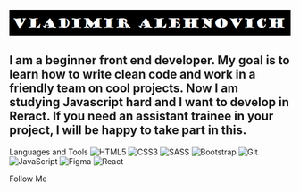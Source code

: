 [![Header](https://github.com/Alehnovich-Vladimir/alehnovich-vladimir/blob/main/assets/Vladimir.png)](https://www.youtube.com/channel/UCusX4xXAE75BbX79dqy8q2A)

##  I am a beginner front end developer. My goal is to learn how to write clean code and work in a friendly team on cool projects. Now I am studying Javascript hard and I want to develop in Reract. If you need an assistant trainee in your project, I will be happy to take part in this.

Languages and Tools
![HTML5](https://img.shields.io/badge/HTML5-212121?style=flat-square&logo=HTML5)
![CSS3](https://img.shields.io/badge/CSS3-212121?style=flat-square&logo=css3&logoColor=47C5FB)
![SASS](https://img.shields.io/badge/SASS-212121?style=flat-square&logo=SASS)
![Bootstrap](https://img.shields.io/badge/Bootstrap-212121?style=flat-square&logo=Bootstrap)
![Git](https://img.shields.io/badge/Git-212121?style=flat-square&logo=Git)
![JavaScript](https://img.shields.io/badge/JavaScript-212121?style=flat-square&logo=JavaScript)
![Figma](https://img.shields.io/badge/Figma-212121?style=flat-square&logo=Figma)
![React](https://img.shields.io/badge/React-212121?style=flat-square&logo=React)


Follow Me

